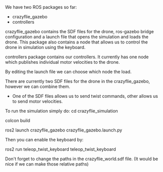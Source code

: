We have two ROS packages so far:

 - crazyflie_gazebo
 - controllers

crazyflie_gazebo contains the SDF files for the drone, ros-gazebo bridge configuration and a launch file that opens the simulation and loads the drone.
This package also contains a node that allows us to control the drone in simulation using the keyboard.

controllers package contains our controllers. It currently has one node which publishes individual motor velocities to the drone.

By editing the launch file we can choose which node the load.

There are currently two SDF files for the drone in the crazyflie_gazebo, however we can combine them.
- One of the SDF files allows us to send twist commands, other allows us to send motor velocities.

To run the simulation simply do:
cd crazyflie_simulation

colcon build 

ros2 launch crazyflie_gazebo crazyflie_gazebo.launch.py 

Then you can enable the keyboard by:

ros2 run teleop_twist_keyboard teleop_twist_keyboard

Don't forget to change the paths in the crazyflie_world.sdf file. (It would be nice if we can make those relative paths)
